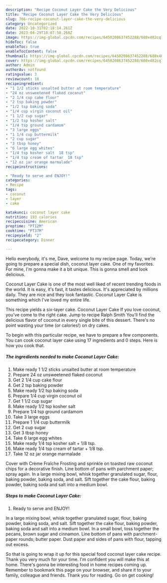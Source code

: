 ```yaml
---
description: "Recipe Coconut Layer Cake the Very Delicious"
title: "Recipe Coconut Layer Cake the Very Delicious"
slug: 766-recipe-coconut-layer-cake-the-very-delicious
category: Uncategorized
date: 2022-10-31T02:18:14.261Z
date: 2023-04-29T18:07:58.268Z
image: https://img-global.cpcdn.com/recipes/6450208637452288/680x482cq70/coconut-layer-cake-recipe-main-photo.jpg
hideToc: false
enableToc: true
enableTocContent: false
thumbnail: https://img-global.cpcdn.com/recipes/6450208637452288/680x482cq70/coconut-layer-cake-recipe-main-photo.jpg
cover: https://img-global.cpcdn.com/recipes/6450208637452288/680x482cq70/coconut-layer-cake-recipe-main-photo.jpg
author: Admin
authorAv: notfound
ratingvalue: 3
reviewcount: 18
recipeingredient:
- "1 1/2 sticks unsalted butter at room temperature"
- "24 oz unsweetened flaked coconut"
- "2 1/4 cup cake flour"
- "2 tsp baking powder"
- "1/2 tsp baking soda"
- "1/4 cup virgin coconut oil"
- "1 1/2 cup sugar"
- "1/2 tsp kosher salt"
- "1/4 tsp ground cardamom"
- "3 large eggs"
- "1 1/4 cup buttermilk"
- "2 cup sugar"
- "3 tbsp honey"
- "6 large egg whites"
- "1/4 tsp kosher salt  18 tsp"
- "1/4 tsp cream of tartar  18 tsp"
- "12 oz jar orange marmalade"
recipeinstructions:

- "Ready to serve and ENJOY!"
categories:
- Recipe
tags:
- coconut
- layer
- cake

katakunci: coconut layer cake 
nutrition: 193 calories
recipecuisine: American
preptime: "PT12M"
cooktime: "PT37M"
recipeyield: "2"
recipecategory: Dinner

---
```



Hello everybody, it's me, Dave, welcome to my recipe page. Today, we're going to prepare a special dish, coconut layer cake. One of my favorites. For mine, I'm gonna make it a bit unique. This is gonna smell and look delicious.

Coconut Layer Cake is one of the most well liked of recent trending foods in the world. It is easy, it's fast, it tastes delicious. It's appreciated by millions daily. They are nice and they look fantastic. Coconut Layer Cake is something which I've loved my entire life.

This recipe yields a six-layer cake. Coconut Layer Cake﻿ If you love coconut, you&#39;ve come to the right cake. Jump to recipe Ralph Smith You&#39;ll find the delicious flavor of coconut in every single bite of this dessert. There&#39;s no point wasting your time (or calories!) on dry cakes.


To begin with this particular recipe, we have to prepare a few components. You can cook coconut layer cake using 17 ingredients and 0 steps. Here is how you cook that.

<!--inarticleads1-->

##### The ingredients needed to make Coconut Layer Cake:

1. Make ready 1 1/2 sticks unsalted butter at room temperature
1. Prepare 24 oz unsweetened flaked coconut
1. Get 2 1/4 cup cake flour
1. Get 2 tsp baking powder
1. Make ready 1/2 tsp baking soda
1. Prepare 1/4 cup virgin coconut oil
1. Get 1 1/2 cup sugar
1. Make ready 1/2 tsp kosher salt
1. Prepare 1/4 tsp ground cardamom
1. Take 3 large eggs
1. Prepare 1 1/4 cup buttermilk
1. Get 2 cup sugar
1. Get 3 tbsp honey
1. Take 6 large egg whites
1. Make ready 1/4 tsp kosher salt + 1/8 tsp.
1. Make ready 1/4 tsp cream of tartar + 1/8 tsp.
1. Take 12 oz jar orange marmalade


Cover with Crème Fraîche Frosting and sprinkle on toasted raw coconut chips for a decorative finish. Line bottom of pans with parchment paper; spray again. In a large mixing bowl, whisk together granulated sugar, flour, baking powder, baking soda, and salt. Sift together the cake flour, baking powder, baking soda and salt into a medium bowl. 

<!--inarticleads2-->

##### Steps to make Coconut Layer Cake:


1. Ready to serve and ENJOY!

In a large mixing bowl, whisk together granulated sugar, flour, baking powder, baking soda, and salt. Sift together the cake flour, baking powder, baking soda and salt into a medium bowl. In a small bowl, toss together the pecans, brown sugar and cinnamon. Line bottom of pans with parchment-paper rounds; butter paper. Dust paper and sides of pans with flour, tapping out excess. 

So that is going to wrap it up for this special food coconut layer cake recipe. Thank you very much for your time. I'm confident you will make this at home. There's gonna be interesting food in home recipes coming up. Remember to bookmark this page on your browser, and share it to your family, colleague and friends. Thank you for reading. Go on get cooking!
